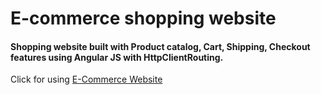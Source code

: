 # E-commerce shopping website
#### Shopping website built with Product catalog, Cart, Shipping, Checkout features using Angular JS with HttpClientRouting.

 Click for using [E-Commerce Website](https://angular-huswkz-6kbmmw--4200.local.webcontainer.io)

